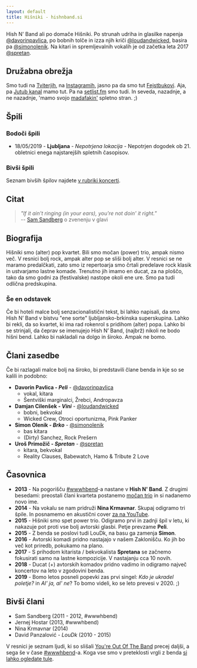```yaml
---
layout: default
title: Hišniki - hishnband.si
---
```


Hish N' Band ali po domače Hišniki. Po strunah udriha in glasilke napenja [@davorinpavlica](https://twitter.com/davorinpavlica), po bobnih tolče in izza njih kriči [@loudandwicked](https://twitter.com/loudandwicked), basira pa [@simonolenik](https://twitter.com/simonolenik). Na kitari in spremljevalnih vokalih je od začetka leta 2017 [@spretan](https://twitter.com/spretan).

## Družabna obrežja

Smo tudi na [Tviterjih](https://twitter.com/hishnband), na [Instagramih](https://instagram.com/hishnband/), jasno pa da smo tut [Fejstbukovi](https://www.facebook.com/hishnband). Aja, pa [Jutub kanal](https://www.youtube.com/channel/UCTIELIn2BgFNHFnyAlIdBiw) mamo tut. Pa na [setlist.fm](http://www.setlist.fm/setlists/hish-n-band-5bc02fdc.html) smo tudi. In seveda, nazadnje, a ne nazadnje, 'mamo svojo [madafakin'](http://motherfuckingwebsite.com/) spletno stran. ;)

## Špili

### Bodoči špili

* 18/05/2019 - **Ljubljana** - _Nepotrjena lokacija_ - Nepotrjen dogodek ob 21. obletnici enega najstarejših spletnih časopisov.

### Bivši špili

Seznam bivših špilov najdete [v rubriki koncerti](../koncerti/).


## Citat

> *"If it ain't ringing (in your ears), you're not doin' it right."*<br>
-- [Sam Sandberg](https://twitter.com/LoisaidaSam) o zvenenju v glavi

## Biografija

Hišniki smo (alter) pop kvartet. Bili smo močan (power) trio, ampak nismo več. V resnici bolj rock, ampak alter pop se sliši bolj alter. V resnici se ne maramo predalčkati, zato smo iz repertoarja smo črtali predelave rock klasik in ustvarjamo lastne komade. Trenutno jih imamo en ducat, za na ploščo, tako da smo godni za (festivalske) nastope okoli ene ure. Smo pa tudi odlična predskupina.

### Še en odstavek

Če bi hoteli malce bolj senzacionalistični tekst, bi lahko napisali, da smo Hish N’ Band v bistvu "ene sorte" ljubljansko-brkinska superskupina. Lahko bi rekli, da so kvartet, ki ima rad rokenrol s pridihom (alter) popa. Lahko bi se strinjali, da čeprav se imenujejo Hish N’ Band, (najbrž) nikoli ne bodo hišni bend. Lahko bi nakladali na dolgo in široko. Ampak ne bomo.

## Člani zasedbe

Če bi razlagali malce bolj na široko, bi predstavili člane benda in kje so se kalili in podobno:

* **Davorin Pavlica - _Peli_** - [@davorinpavlica](https://twitter.com/davorinpavlica)
	* vokal, kitara
	* Šentviški marginalci, Žrebci, Andropavza
* **Damjan Cilenšek - _Vini_** - [@loudandwicked](https://twitter.com/loudandwicked)
	* bobni, bekvokal
	* Wicked Crew, Otroci oportunizma, Pink Panker
* **Simon Olenik - _Brko_** - [@simonolenik](https://twitter.com/simonolenik)
	* bas kitara
	* (Dirty) Sanchez, Rock Prešern
* **Uroš Primožič - _Spretan_** - [@spretan](https://twitter.com/spretan)
	* kitara, bekvokal
	* Reality Clauses, Babewatch, Hamo & Tribute 2 Love 


## Časovnica

* **2013** - Na pogorišču [#wwwhbend](http://wwwhbend.tumblr.com/)-a nastane v **Hish N' Band**. Z drugimi besedami: preostali člani kvarteta postanemo [močan trio](https://en.wikipedia.org/wiki/Power_trio) in si nadanemo novo ime.
* **2014** - Na vokalu se nam pridruži **Nina Krmavnar**. Skupaj odigramo tri špile. In posnamemo en akustični cover [za na YouTube](https://www.youtube.com/watch?v=dWg7lQWMXnc).
* **2015** - Hišniki smo spet power trio. Odigramo prvi in zadnji špil v letu, ki nakazuje pot proti vse bolj avtorski glasbi. Petje prevzame **Peli**.
* **2015** - Z benda se poslovi tudi LouDk, na basu ga zamenja **Simon**.
* **2016** - Avtorski komadi pridno nastajajo v našem Zaklonišču. Ko jih bo več kot priredb, pokukamo na plano. 
* **2017** - S prihodom kitarista / bekvokalista **Spretana** se začnemo fokusirati samo na lastne kompozicije. V nastajanju cca 10 novih.
* **2018** - Ducat (+) avtorskih komadov pridno vadimo in odigramo največ koncertov na leto v zgodovini benda.
* **2019** - Bomo letos posneli popevki zas prvi singel: _Kdo je ukradel poletje?_ in _Al' ja, al' ne_? To bomo videli, ko se leto prevesi v 2020. ;) 

## Bivši člani
* Sam Sandberg (2011 - 2012, #wwwhbend)
* Jernej Hostar (2013, #wwwhbend) 
* Nina Krmavnar (2014)
* David Panzalović - _LouDk_ (2010 - 2015)

V resnici je seznam ljudi, ki so slišali [You're Out Of The Band](https://soundcloud.com/wwwhbend/youre-out-of-the-band) precej daljši, a sega še v čase [#wwwhbend](http://wwwhbend.tumblr.com/)-a. Koga vse smo v preteklosti vrgli z benda [si lahko ogledate tule](http://web.archive.org/web/20130513102148/http://wwwh.bend.si:80/o-bendu).